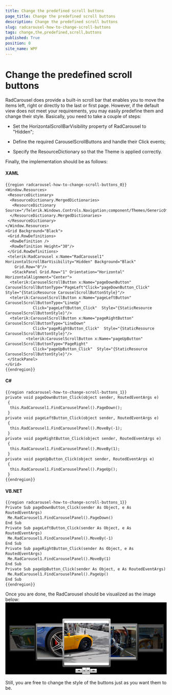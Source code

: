 ```yaml
---
title: Change the predefined scroll buttons
page_title: Change the predefined scroll buttons
description: Change the predefined scroll buttons
slug: radcarousel-how-to-change-scroll-buttons
tags: change,the,predefined,scroll,buttons
published: True
position: 0
site_name: WPF
---
```


# Change the predefined scroll buttons

RadCarousel does provide a built-in scroll bar that enables you to move the items left, right or directly to the last or first page. However, if the default view does not meet your requirements, you may easily predefine them and change their style. Basically, you need to take a couple of steps:

* Set the HorizontalScrollBarVisibility property of RadCarousel to "Hidden";

* Define the required CarouselScrollButtons and handle their Click events;

* Specify the ResourceDictionary so that the Theme is applied correctly.

Finally, the implementation should be as follows:

#### __XAML__

	{{region radcarousel-how-to-change-scroll-buttons_0}}
	<Window.Resources>
	 <ResourceDictionary>
	  <ResourceDictionary.MergedDictionaries>
	   <ResourceDictionary Source="/Telerik.Windows.Controls.Navigation;component/Themes/GenericOfficeBlack.xaml"/>
	  </ResourceDictionary.MergedDictionaries>   
	 </ResourceDictionary>
	</Window.Resources>
	<Grid Background="Black">
	 <Grid.RowDefinitions>
	  <RowDefinition />
	  <RowDefinition Height="30"/>
	 </Grid.RowDefinitions>
	 <telerik:RadCarousel x:Name="RadCarousel1" HorizontalScrollBarVisibility="Hidden" Background="Black"
	    Grid.Row="0"/>
	   <StackPanel Grid.Row="1" Orientation="Horizontal" HorizontalAlignment="Center">
	  <telerik:CarouselScrollButton x:Name="pageDownButton"  CarouselScrollButtonType="PageLeft"Click="pageDownButton_Click"  Style="{StaticResource CarouselScrollButtonStyle}"/>
	  <telerik:CarouselScrollButton x:Name="pageLeftButton" CarouselScrollButtonType="LineUp"
	            Click="pageLeftButton_Click"  Style="{StaticResource CarouselScrollButtonStyle}"/>
	  <telerik:CarouselScrollButton x:Name="pageRightButton" CarouselScrollButtonType="LineDown" 
	            Click="pageRightButton_Click"  Style="{StaticResource CarouselScrollButtonStyle}"/>
	         <telerik:CarouselScrollButton x:Name="pageUpButton" CarouselScrollButtonType="PageRight" 
	            Click="pageUpButton_Click"  Style="{StaticResource CarouselScrollButtonStyle}"/>
	 </StackPanel>
	</Grid>
	{{endregion}}

#### __C#__

	{{region radcarousel-how-to-change-scroll-buttons_1}}
	private void pageDownButton_Click(object sender, RoutedEventArgs e)
	 {
	  this.RadCarousel1.FindCarouselPanel().PageDown();
	 }
	private void pageLeftButton_Click(object sender, RoutedEventArgs e)
	 {
	  this.RadCarousel1.FindCarouselPanel().MoveBy(-1);
	 }
	private void pageRightButton_Click(object sender, RoutedEventArgs e)
	 {
	  this.RadCarousel1.FindCarouselPanel().MoveBy(1);
	 }
	private void pageUpButton_Click(object sender, RoutedEventArgs e)
	 {
	  this.RadCarousel1.FindCarouselPanel().PageUp();
	 }
	{{endregion}}

#### __VB.NET__

	{{region radcarousel-how-to-change-scroll-buttons_1}}
	Private Sub pageDownButton_Click(sender As Object, e As RoutedEventArgs)
	 Me.RadCarousel1.FindCarouselPanel().PageDown()
	End Sub
	Private Sub pageLeftButton_Click(sender As Object, e As RoutedEventArgs)
	 Me.RadCarousel1.FindCarouselPanel().MoveBy(-1)
	End Sub
	Private Sub pageRightButton_Click(sender As Object, e As RoutedEventArgs)
	 Me.RadCarousel1.FindCarouselPanel().MoveBy(1)
	End Sub
	Private Sub pageUpButton_Click(sender As Object, e As RoutedEventArgs)
	 Me.RadCarousel1.FindCarouselPanel().PageUp()
	End Sub
	{{endregion}}

Once you are done, the RadCarousel should be visualized as the image below:
![](images/RadCarousel_ChangeScrollButtons.png)

Still, you are free to change the style of the buttons just as you want them to be. 


